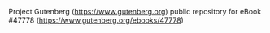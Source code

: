 Project Gutenberg (https://www.gutenberg.org) public repository for eBook #47778 (https://www.gutenberg.org/ebooks/47778)
